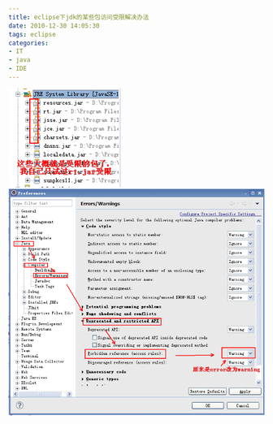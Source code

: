 ```yaml
---
title: eclipse下jdk的某些包访问受限解决办法
date: 2010-12-30 14:05:30
tags: eclipse
categories:
- IT
- java
- IDE
---
```


![](eclipse下jdk的某些包访问受限解决办法/01.png)
![](eclipse下jdk的某些包访问受限解决办法/02.png)
